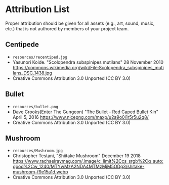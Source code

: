 # Attribution List

Proper attribution should be given for all assets (e.g., art, sound, music, etc.) that is not
authored by members of your project team.

## Centipede
* `resources/recentiped.jpg`
* Yasunori Koide. "Scolopendra subspinipes mutilans" 28 November 2010
https://commons.wikimedia.org/wiki/File:Scolopendra_subspinipes_mutilans_DSC_1438.jpg
* Creative Commons Attribution 3.0 Unported (CC BY 3.0)

## Bullet
* `resources/bullet.png`
* Dave Crooks(Enter The Gungeon) "The Bullet - Red Caped Bullet Kin" April 5, 2016
https://www.nicepng.com/maxp/u2a9o0i1r5r5u2q8/
* Creative Commons Attribution 3.0 Unported (CC BY 3.0)

## Mushroom
* `resources/Mushroom.jpg`
* Christopher Testani, "Shiitake Mushroom" December 19 2018
https://www.rachaelraymag.com/.image/c_limit%2Ccs_srgb%2Cq_auto:good%2Cw_1240/MTYwMzA2NDA4MTMzMjM5ODg3/shitake-mushroom-f9e15a1d.webp
* Creative Commons Attribution 3.0 Unported (CC BY 3.0)
